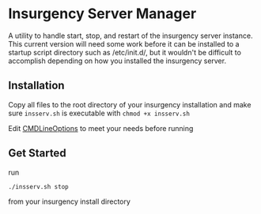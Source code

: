 # Insurgency Server Manager
A utility to handle start, stop, and restart of the insurgency server instance.  This current version will need some work before it can be installed to a startup script directory such as /etc/init.d/, but it wouldn't be difficult to accomplish depending on how you installed the insurgency server.

## Installation
Copy all files to the root directory of your insurgency installation and make sure ```insserv.sh``` is executable with ```chmod +x insserv.sh```


Edit [CMDLineOptions](/ServerManager/CMDLineOptions) to meet your needs before running

## Get Started

run

```./insserv.sh stop```

from your insurgency install directory
